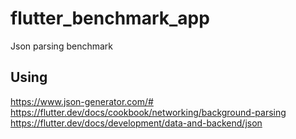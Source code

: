 # flutter_benchmark_app

Json parsing benchmark

## Using

https://www.json-generator.com/#
https://flutter.dev/docs/cookbook/networking/background-parsing
https://flutter.dev/docs/development/data-and-backend/json

